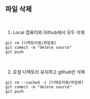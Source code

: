## 파일 삭제

</br>

1. Local 컴퓨터와 Github에서 모두 삭제

```
git rm [디렉토리명/파일명]
git commit -m "delete source"
git push

```

</br>

2. 로컬 디렉토리 유지하고 github만 삭제

```
git rm --cached -r [디렉토리명/파일명]
git commit -m "delete source"
git push
```


</br>
</br>

